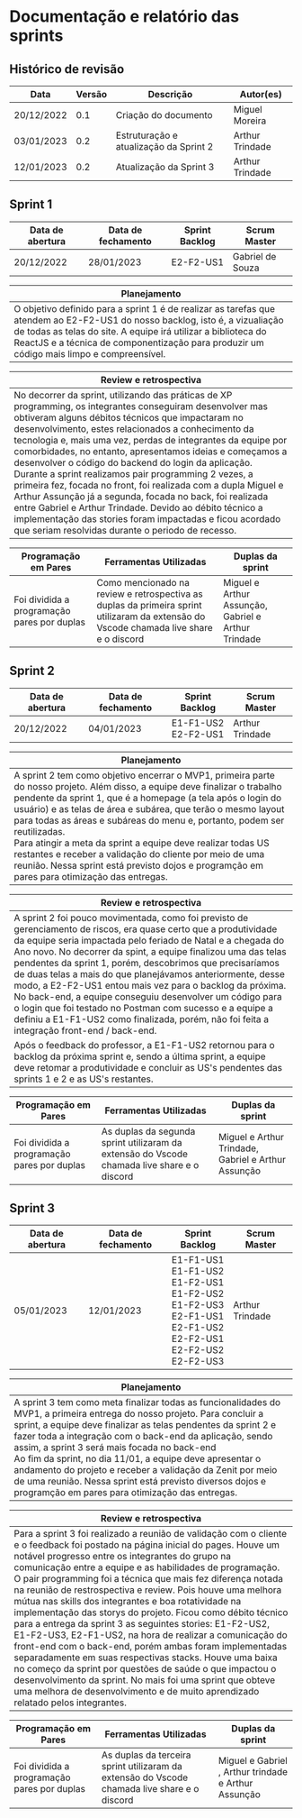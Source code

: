 # Documentação e relatório das sprints

## Histórico de revisão 

| Data | Versão | Descrição | Autor(es) |
| --- | --- | --- | --- |
| 20/12/2022 | 0.1 | Criação do documento | Miguel Moreira |
| 03/01/2023 | 0.2 | Estruturação e atualização da Sprint 2 | Arthur Trindade |
| 12/01/2023 | 0.2 | Atualização da Sprint 3 | Arthur Trindade |

## Sprint 1

| Data de abertura | Data de fechamento | Sprint Backlog | Scrum Master |
| --- | --- | --- | --- |
| 20/12/2022 | 28/01/2023 | E2-F2-US1 | Gabriel de Souza |

| Planejamento |
| --- |
| O objetivo definido para a sprint 1 é de realizar as tarefas que atendem ao E2-F2-US1 do nosso backlog, isto é, a vizualiação de todas as telas do site. A equipe irá utilizar a biblioteca do ReactJS e a técnica de componentização para produzir um código mais limpo e compreensível. |

| Review e retrospectiva |
| ---|
| No decorrer da sprint, utilizando das práticas de XP programming, os integrantes conseguiram desenvolver mas obtiveram alguns débitos técnicos que impactaram no desenvolvimento, estes relacionados a conhecimento da tecnologia e, mais uma vez, perdas de integrantes da equipe por comorbidades, no entanto, apresentamos ideias e começamos a desenvolver o código do backend do login da aplicação.<br>Durante a sprint realizamos pair programming 2 vezes, a primeira fez, focada no front, foi realizada com a dupla Miguel e Arthur Assunção já a segunda, focada no back, foi realizada entre Gabriel e Arthur Trindade. Devido ao débito técnico a implementação das stories foram impactadas e ficou acordado que seriam resolvidas durante o periodo de recesso. |

| Programação em Pares | Ferramentas Utilizadas | Duplas da sprint|
|---| ---| ---|
|Foi dividida a programação pares por duplas| Como mencionado na review e retrospectiva as duplas da primeira sprint utilizaram da extensão do Vscode chamada live share e o discord| Miguel e Arthur Assunção, Gabriel e Arthur Trindade|



## Sprint 2

| Data de abertura | Data de fechamento | Sprint Backlog | Scrum Master |
| --- | --- | --- | --- |
| 20/12/2022 | 04/01/2023 | E1-F1-US2<br>E2-F2-US1 | Arthur Trindade |


| Planejamento |
| --- |
| A sprint 2 tem como objetivo encerrar o MVP1, primeira parte do nosso projeto. Além disso, a equipe deve finalizar o trabalho pendente da sprint 1, que é a homepage (a tela após o login do usuário) e as telas de área e subárea, que terão o mesmo layout para todas as áreas e subáreas do menu e, portanto, podem ser reutilizadas.<br> Para atingir a meta da sprint a equipe deve realizar todas US restantes e receber a validação do cliente por meio de uma reunião. Nessa sprint está previsto dojos e programção em pares para otimização das entregas.  |

| Review e retrospectiva |
| --- |
| A sprint 2 foi pouco movimentada, como foi previsto de gerenciamento de riscos, era quase certo que a produtividade da equipe seria impactada pelo feriado de Natal e a chegada do Ano novo. No decorrer da spint, a equipe finalizou uma das telas pendentes da sprint 1, porém, descobrimos que precisaríamos de duas telas a mais do que planejávamos anteriormente, desse modo, a E2-F2-US1 entou mais vez para o backlog da próxima. No back-end, a equipe conseguiu desenvolver um código para o login que foi testado no Postman com sucesso e a equipe a definiu a E1-F1-US2 como finalizada, porém, não foi feita a integração front-end / back-end.<br>
Após o feedback do professor, a E1-F1-US2 retornou para o backlog da próxima sprint e, sendo a última sprint, a equipe deve retomar a produtividade e concluir as US's pendentes das sprints 1 e 2 e as US's restantes. |

| Programação em Pares | Ferramentas Utilizadas | Duplas da sprint|
|---| ---| ---|
|Foi dividida a programação pares por duplas| As duplas da segunda sprint utilizaram da extensão do Vscode chamada live share e o discord| Miguel e Arthur Trindade, Gabriel e Arthur Assunção|


## Sprint 3

| Data de abertura | Data de fechamento | Sprint Backlog | Scrum Master |
| --- | --- | --- | --- |
| 05/01/2023 | 12/01/2023 | E1-F1-US1<br>E1-F1-US2<br>E1-F2-US1<br>E1-F2-US2<br>E1-F2-US3 <br>E2-F1-US1<br>E2-F1-US2<br>E2-F2-US1<br>E2-F2-US2<br>E2-F2-US3<br> | Arthur Trindade |


| Planejamento |
| --- |
| A sprint 3 tem como meta finalizar todas as funcionalidades do MVP1, a primeira entrega do nosso projeto. Para concluir a sprint, a equipe deve finalizar as telas pendentes da sprint 2 e fazer toda a integração com o back-end da aplicação, sendo assim, a sprint 3 será mais focada no back-end<br>Ao fim da sprint, no dia 11/01, a equipe deve apresentar o andamento do projeto e receber a validação da Zenit por meio de uma reunião. Nessa sprint está previsto diversos dojos e programção em pares para otimização das entregas. |

| Review e retrospectiva |
| --- |
| Para a sprint 3 foi realizado a reunião de validação com o cliente e o feedback foi postado na página inicial do pages. Houve um notável progresso entre os integrantes do grupo na comunicação entre a equipe e as habilidades de programação. O pair programming foi a técnica que mais fez diferença notada na reunião de restrospectiva e review. Pois houve uma melhora mútua nas skills dos integrantes e boa rotatividade na implementação das storys do projeto. Ficou como débito técnico para a entrega da sprint 3 as seguintes stories: E1-F2-US2, E1-F2-US3, E2-F1-US2, na hora de realizar a comunicação do front-end com o back-end, porém ambas foram implementadas separadamente em suas respectivas stacks. Houve uma baixa no começo da sprint por questões de saúde o que impactou o desenvolvimento da sprint. No mais foi uma sprint que obteve uma melhora de desenvolvimento e de muito aprendizado relatado pelos integrantes. |

| Programação em Pares | Ferramentas Utilizadas | Duplas da sprint|
|---| ---| ---|
|Foi dividida a programação pares por duplas| As duplas da terceira sprint utilizaram da extensão do Vscode chamada live share e o discord| Miguel e Gabriel , Arthur trindade e Arthur Assunção|
